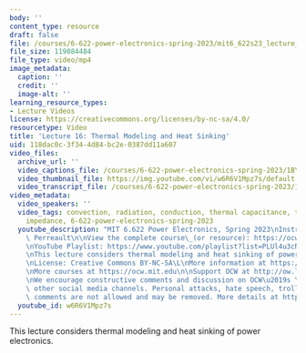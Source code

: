 ```yaml
---
body: ''
content_type: resource
draft: false
file: /courses/6-622-power-electronics-spring-2023/mit6_622s23_lecture_16_360p_16_9.mp4
file_size: 119084484
file_type: video/mp4
image_metadata:
  caption: ''
  credit: ''
  image-alt: ''
learning_resource_types:
- Lecture Videos
license: https://creativecommons.org/licenses/by-nc-sa/4.0/
resourcetype: Video
title: 'Lecture 16: Thermal Modeling and Heat Sinking'
uid: 118dac0c-3f34-4d84-bc2e-0387dd11a607
video_files:
  archive_url: ''
  video_captions_file: /courses/6-622-power-electronics-spring-2023/1BYB3SGJU-Oi1Vk910805d4bCCzBI3NWZ_transcript.webvtt
  video_thumbnail_file: https://img.youtube.com/vi/w6R6V1Mpz7s/default.jpg
  video_transcript_file: /courses/6-622-power-electronics-spring-2023/1BYB3SGJU-Oi1Vk910805d4bCCzBI3NWZ_transcript.pdf
video_metadata:
  video_speakers: ''
  video_tags: convection, radiation, conduction, thermal capacitance, transient thermal
    impedance, 6-622-power-electronics-spring-2023
  youtube_description: "MIT 6.622 Power Electronics, Spring 2023\nInstructor: David\
    \ Perreault\n\nView the complete course\_(or resource): https://ocw.mit.edu/courses/6-622-power-electronics-spring-2023/\L\
    \nYouTube Playlist: https://www.youtube.com/playlist?list=PLUl4u3cNGP62UTc77mJoubhDELSC8lfR0\n\
    \nThis lecture considers thermal modeling and heat sinking of power electronics.\n\
    \nLicense: Creative Commons BY-NC-SA\L\nMore information at https://ocw.mit.edu/terms\L\
    \nMore courses at https://ocw.mit.edu\n\nSupport OCW at http://ow.ly/a1If50zVRlQ\n\
    \nWe encourage constructive comments and discussion on OCW\u2019s YouTube and\
    \ other social media channels. Personal attacks, hate speech, trolling, and inappropriate\
    \ comments are not allowed and may be removed. More details at https://ocw.mit.edu/comments.\n"
  youtube_id: w6R6V1Mpz7s
---
```

This lecture considers thermal modeling and heat sinking of power electronics.